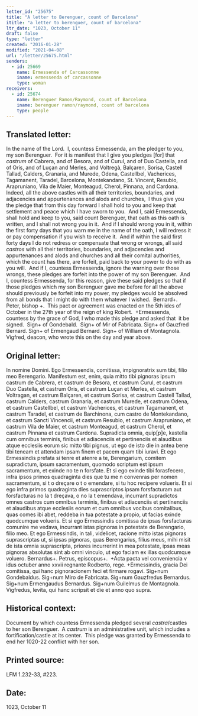 ```yaml
---
letter_id: "25675"
title: "A letter to Berenguer, count of Barcelona"
ititle: "a letter to berenguer, count of barcelona"
ltr_date: "1023, October 11"
draft: false
type: "letter"
created: "2016-01-28"
modified: "2021-04-08"
url: "/letter/25675.html"
senders:
  - id: 25669
    name: Ermessenda of Carcassonne
    iname: ermessenda of carcassonne
    type: woman
receivers:
  - id: 25674
    name: Berenguer Ramon/Raymond, count of Barcelona 
    iname: berenguer ramon/raymond, count of barcelona 
    type: people
---
```

<h2> Translated letter:</h2><p>In the name of the Lord.&nbsp; I, countess Ermessenda, am the pledger to you, my son Berenguer.&nbsp; For it is manifest that I give you pledges [for] that <i>castrum</i> of Cabrera, and of Besora, and of Curul, and of Duo Castella, and of Orís, and of Luçan and Merles, and Voltregà, Balçaren, Sorisa, Castell Tallad, Calders, Granaria, and Murede, Odena, Castellbel, Vacherices, Tagamanent, Taradel, Barcelona, Montekandano, St. Vincent, Resubio, Arapruniano, Vila de Maier, Monteagud, Cherol, Pinnana, and Cardona.&nbsp; Indeed, all the above castles with all their territories, boundaries, and adjacencies and appurtenances and alods and churches,&nbsp; I thus give you the pledge that from this day forward I shall hold to you and keep that settlement and peace which I have sworn to you.&nbsp; And I, said Ermessenda, shall hold and keep to you, said count Berenguer, that oath as this oath is written, and I shall not wrong you in it.&nbsp; And if I should wrong you in it, within the first forty days that you warn me in the name of the oath, I will redress it or pay compensation if you wish to receive it.&nbsp; And if within the said first forty days I do not redress or compensate that wrong or wrongs, all said <i>castros</i> with all their territories, boundaries, and adjacencies and appurtenances and alods and churches and all their comital authorities, which the count has there, are forfeit, paid back to your power to do with as you will.&nbsp; And if I, countess Ermessenda, ignore the warning over those wrongs, these pledges are forfeit into the power of my son Berenguer.&nbsp; And I, countess Ermessenda, for this reason, give these said pledges so that if those pledges which my son Berenguer gave me before for all the above should previously be forfeit into my power, my pledges would be absolved from all bonds that I might do with them whatever I wished.&nbsp; Bernard+. Peter, bishop +.&nbsp; This pact or agreement was enacted on the 5th ides of October in the 27th year of the reign of king Robert.&nbsp; +Ermessenda, countess by the grace of God, I who made this pledge and asked that&nbsp; it be signed.&nbsp; Sign+ of Gondebald.&nbsp; Sign+ of Mir of Fabricata. Sign+ of Gauzfred Bernard. Sign+ of Ermengaud Bernard. Sign+ of William of Montagnola.&nbsp; Vigfred, deacon, who wrote this on the day and year above.</p><h2 class="mt-4"> Original letter:</h2><p class="Bodytext21">In nomine Domini. Ego Ermessendis, comitissa, impignoratrix sum tibi, filio meo Berengario. Manifestum est, enim, quia mitto tibi pignoras ipsum castrum de Cabrera, et castrum de Besora, et castrum Curul, et castrum Duo Castella, et castrum Oris, et castrum Luçan et Merles, et castrum Voltragan, et castrum Balçaren, et castrum Sorisa, et cas­trum Castell Tallad, castrum Calders, castrum Granaria, et castrum Murede, et castrum Odena, et castrum Castellbel, et castrum Vacherices, et castrum Tagamanent, et castrum Taradel, et castrum de Barchinona, cum castro de Montekandano, et castrum Sancti Vincencii, et castrum Resubio, et castrum Arapruniano, et castrum Vila de Maier, et castrum Monteagud, et castrum Cherol, et castrum Pinnana et castrum Cardona. Supradicta omnia, quip[p]e, kastella cum omnibus terminis, finibus et adiacenciis et pertinenciis et alaudibus atque ecclesiis eorum sic mitto tibi pignus, ut ego de isto die in antea bene tibi teneam et attendam ipsam finem et pacem quam tibi iuravi. Et ego Ermessindis prefata si tenre et atenre a te, Berengarium, comitem supradictum, ipsum sacra­mentum, quomodo scriptum est ipsum sacramentum, et exinde no te n forsfate. Et si ego exinde tibi forasfecero, infra ipsos primos quadraginta dies que tu me n convenras per nomen sacramentum, si t o dreçare o t o emendare, si tu hoc recipere volueris. Et si ego infra primos quadra­ginta dies suprascriptos ipsam forsfacturam aut forsfacturas no la t dreçava, o no la t emendava, incurrant supradictos omnes castros cum omnibus terminis, finibus et adiacenciis et pertinenciis et alaudibus atque ecclesiis eorum et cum omnibus vocibus comitalibus, quas comes ibi abet, reddeba in tua potestate a propio, ut facias exinde quodcumque volueris. Et si ego Ermessindis comitissa de ipsas forsfacturas comunire me vedava, incurrant istas pignoras in potestate de Berengario, filio meo. Et ego Er­messindis, in tali, videlicet, racione mitto istas pignoras suprascriptas ut, si ipsas pignoras, quas Berengarius, filius meus, mihi misit de ista omnia suprascripta, priores incurrerint in mea potestate, ipsas meas pignoras absolutas sint ab omni vinculo, ut ego faciam ex illas quodcumque voluero. Bernardus+. Petrus, episcopus+.&nbsp; +Acta pacta vel conveniencia v idus octuber anno xxvii regnante Rodberto, rege. +Ermessindis, gracia Dei comitissa, qui hanc pignoracionem feci et firmare rogavi. Sig+num Gondebaldus. Sig+num Miro de Fabricata. Sig+num Gauzfredus Ber­nardus. Sig+num Ermengaudus Bernardus. Sig+num Guilelmus de Montagnola. Vigfredus, levita, qui hanc scripsit et die et anno quo supra.</p><h2 class="mt-4"> Historical context:</h2><p>Document by which countess Ermessenda pledged several <i>castra</i>/castles to her son Berenguer.&nbsp; A <i>castrum </i>is an<i> </i>administrative unit, which includes a fortification/castle at its center.&nbsp; This pledge was granted by Ermessenda to end her 1020-22 conflict with her son.&nbsp; &nbsp;</p><h2 class="mt-4"> Printed source:</h2><p><span>LFM 1.232-33, #223.&nbsp;&nbsp;</span></p><h2 class="mt-4"> Date:</h2>1023, October 11